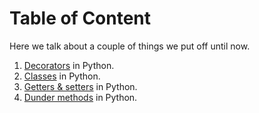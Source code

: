 # Table of Content

Here we talk about a couple of things we put off until now.

1. [Decorators](./decorators.md) in Python.
2. [Classes](./introduction-to-classes.md) in Python.
3. [Getters & setters](./getter-setter.md) in Python.
4. [Dunder methods](./dunder-methods.md) in Python.

